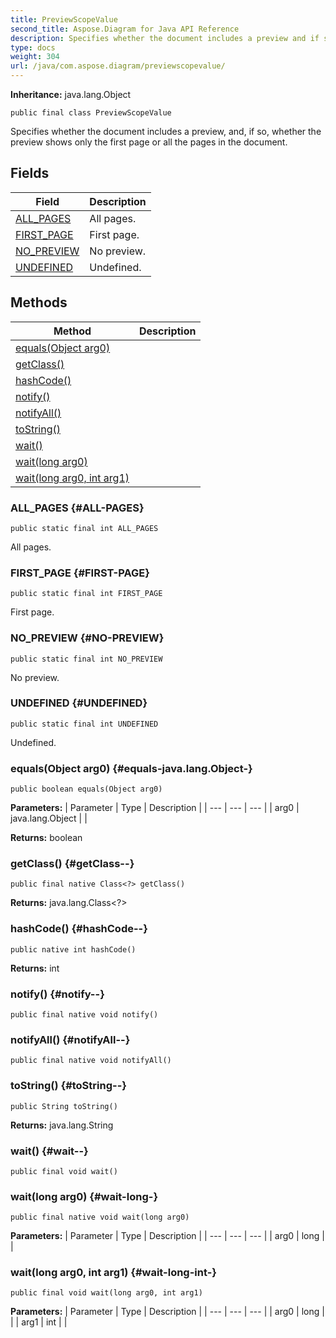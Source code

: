 ```yaml
---
title: PreviewScopeValue
second_title: Aspose.Diagram for Java API Reference
description: Specifies whether the document includes a preview and if so whether the preview shows only the first page or all the pages in the document.
type: docs
weight: 304
url: /java/com.aspose.diagram/previewscopevalue/
---
```


**Inheritance:**
java.lang.Object
```
public final class PreviewScopeValue
```

Specifies whether the document includes a preview, and, if so, whether the preview shows only the first page or all the pages in the document.
## Fields

| Field | Description |
| --- | --- |
| [ALL_PAGES](#ALL-PAGES) | All pages. |
| [FIRST_PAGE](#FIRST-PAGE) | First page. |
| [NO_PREVIEW](#NO-PREVIEW) | No preview. |
| [UNDEFINED](#UNDEFINED) | Undefined. |
## Methods

| Method | Description |
| --- | --- |
| [equals(Object arg0)](#equals-java.lang.Object-) |  |
| [getClass()](#getClass--) |  |
| [hashCode()](#hashCode--) |  |
| [notify()](#notify--) |  |
| [notifyAll()](#notifyAll--) |  |
| [toString()](#toString--) |  |
| [wait()](#wait--) |  |
| [wait(long arg0)](#wait-long-) |  |
| [wait(long arg0, int arg1)](#wait-long-int-) |  |
### ALL_PAGES {#ALL-PAGES}
```
public static final int ALL_PAGES
```


All pages.

### FIRST_PAGE {#FIRST-PAGE}
```
public static final int FIRST_PAGE
```


First page.

### NO_PREVIEW {#NO-PREVIEW}
```
public static final int NO_PREVIEW
```


No preview.

### UNDEFINED {#UNDEFINED}
```
public static final int UNDEFINED
```


Undefined.

### equals(Object arg0) {#equals-java.lang.Object-}
```
public boolean equals(Object arg0)
```




**Parameters:**
| Parameter | Type | Description |
| --- | --- | --- |
| arg0 | java.lang.Object |  |

**Returns:**
boolean
### getClass() {#getClass--}
```
public final native Class<?> getClass()
```




**Returns:**
java.lang.Class<?>
### hashCode() {#hashCode--}
```
public native int hashCode()
```




**Returns:**
int
### notify() {#notify--}
```
public final native void notify()
```




### notifyAll() {#notifyAll--}
```
public final native void notifyAll()
```




### toString() {#toString--}
```
public String toString()
```




**Returns:**
java.lang.String
### wait() {#wait--}
```
public final void wait()
```




### wait(long arg0) {#wait-long-}
```
public final native void wait(long arg0)
```




**Parameters:**
| Parameter | Type | Description |
| --- | --- | --- |
| arg0 | long |  |

### wait(long arg0, int arg1) {#wait-long-int-}
```
public final void wait(long arg0, int arg1)
```




**Parameters:**
| Parameter | Type | Description |
| --- | --- | --- |
| arg0 | long |  |
| arg1 | int |  |


